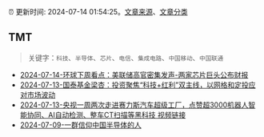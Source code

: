 :alarm_clock: 更新时间: 2024-07-14 01:54:25。[文章来源](/README.md)、[文章分类](/TAGS.md)

## TMT


> 关键字：`科技`、`半导体`、`芯片`、`电信`、`集成电路`、`中国移动`、`中国联通`



- [2024-07-14-环球下周看点：美联储高官密集发声-两家芯片巨头公布财报](https://www.cls.cn/detail/1733164) 
- [2024-07-13-国泰基金梁杏：投资聚焦“科技+红利”双主线，以网格和定投应对市场波动](https://www.cls.cn/detail/1732982) 
- [2024-07-13-央视一周两次走进赛力斯汽车超级工厂，点赞超3000机器人智能协同、AI自动检测、整车CT扫描等黑科技&nbsp;视频链接](https://xueqiu.com/4004187962/297395518) 
- [2024-07-09-一群信仰中国半导体的人](https://posts.careerengine.us/p/668ca7ae8defaa58ee06d3d1) 
